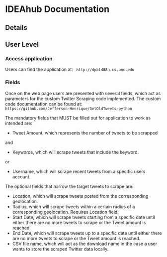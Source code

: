 # IDEAhub Documentation

## Details

## User Level
### Access application
Users can find the application at:
``` http://dpbld08a.cs.unc.edu```
### Fields
Once on the web page users are presented with several fields, which act as parameters for the custom Twitter Scraping code implemented. The custom code documentation can be found at:  
```https://github.com/Jefferson-Henrique/GetOldTweets-python```

The mandatory fields that MUST be filled out for application to work as intended are:
- Tweet Amount, which represents the number of tweets to be scrapped

and
- Keywords, which will scrape tweets that include the keyword.

or 
- Username, which will scrape recent tweets from a specific users account.

The optional fields that narrow the target tweets to scrape are:
- Location, which will scrape tweets posted from the corresponding geolocation.
- Radius, which will scrape tweets within a certain radius of a corresponding geolocation. Requires Location field.
- Start Date, which will scrape tweets starting from a specific date until either there are no more tweets to scrape or the Tweet amount is reached.
- End Date, which will scrape tweets up to a specific date until either there are no more tweets to scrape or the Tweet amount is reached.
- CSV file name, which will act as the download name in the case a user wants to store the scraped Twitter data locally.
